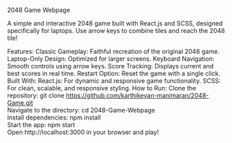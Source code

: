 2048 Game Webpage

A simple and interactive 2048 game built with React.js and SCSS, designed specifically for laptops. Use arrow keys to combine tiles and reach the 2048 tile!

Features:
Classic Gameplay: Faithful recreation of the original 2048 game.
Laptop-Only Design: Optimized for larger screens.
Keyboard Navigation: Smooth controls using arrow keys.
Score Tracking: Displays current and best scores in real time.
Restart Option: Reset the game with a single click.
Built With:
React.js: For dynamic and responsive game functionality.
SCSS: For clean, scalable, and responsive styling.
How to Run:
Clone the repository:
git clone https://github.com/karthikeyan-manimaran/2048-Game.git  
Navigate to the directory:
cd 2048-Game-Webpage  
Install dependencies:
npm install  
Start the app:
npm start  
Open http://localhost:3000 in your browser and play!
